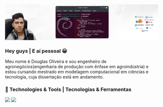 ![Header](https://raw.githubusercontent.com/douglasnacl/DouglasNaCl/main/cover.png "Header")
### Hey guys | E aí pessoal 😀

Meu nome é Douglas Oliveira e sou engenheiro de agronegócios(engenharia de produção com ênfase em agroindústria) e estou cursando mestrado em modelagem computacional em ciências e tecnologia, cuja dissertação está em andamento. 

### 🔧 Technologies & Tools | Tecnologias & Ferramentas

![](https://img.shields.io/badge/OS-LINUX-informational?style=flat&logo=data:image/svg%2bxml;base64,<BASE64_DATA>)
![](https://img.shields.io/badge/dynamic/yaml?url=<URL>&label=<LABEL>&query=<$.DATA.SUBDATA>&color=<COLOR>&prefix=<PREFIX>&suffix=<SUFFIX>)

<!--
**douglasnacl/DouglasNaCl** is a ✨ _special_ ✨ repository because its `README.md` (this file) appears on your GitHub profile.
